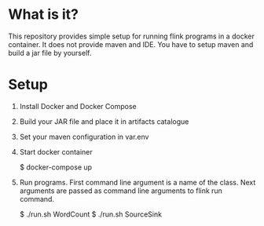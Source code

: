 # What is it?
This repository provides simple setup for running flink programs in a docker container. It does not provide maven and IDE. You have to setup maven and build a jar file by yourself.

# Setup
1. Install Docker and Docker Compose
2. Build your JAR file and place it in artifacts catalogue
3. Set your maven configuration in var.env
4. Start docker container

    $ docker-compose up

5. Run programs. First command line argument is a name of the class. Next arguments are passed as command line arguments to flink run command.

    $ ./run.sh WordCount
    $ ./run.sh SourceSink
